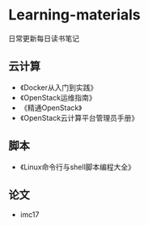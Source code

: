 # Learning-materials  
日常更新每日读书笔记  

## 云计算  

- 《Docker从入门到实践》  
- 《OpenStack运维指南》  
- 《精通OpenStack》  
- 《OpenStack云计算平台管理员手册》

## 脚本
- 《Linux命令行与shell脚本编程大全》

## 论文
- imc17
